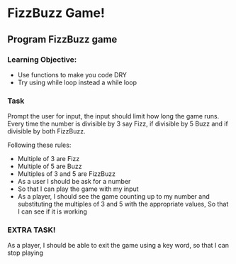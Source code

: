 # FizzBuzz Game!
## Program FizzBuzz game
### Learning Objective:
 - Use functions to make you code DRY
 - Try using while loop instead a while loop
 
### Task
Prompt the user for input, the input should limit how long the game runs.
Every time the number is divisible by 3 say Fizz, if divisible by 5 Buzz and 
if divisible by both FizzBuzz.
 
Following these rules:

- Multiple of 3 are Fizz
- Multiple of 5 are Buzz
- Multiples of 3 and 5 are FizzBuzz
- As a user I should be ask for a number
- So that I can play the game with my input
- As a player, I should see the game counting up to my number and
substituting the multiples of 3 and 5 with the appropriate values,
So that I can see if it is working
### EXTRA TASK!
As a player, I should be able to exit the game using a key word,
so that I can stop playing